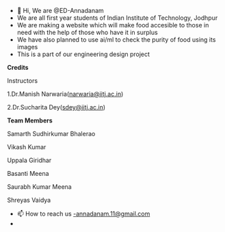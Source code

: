 - 👋 Hi, We are @ED-Annadanam
- We are all first year students of Indian Institute of Technology, Jodhpur 
- We are making a website which will make food accesible to those in need with the help of those who have it in surplus
- We have also planned to use ai/ml to check the purity of food using its images
- This is a part of our engineering design project


**Credits**


Instructors

1.Dr.Manish Narwaria(narwaria@iitj.ac.in)

2.Dr.Sucharita Dey(sdey@iitj.ac.in)


**Team Members**

Samarth Sudhirkumar Bhalerao

Vikash Kumar

Uppala Giridhar

Basanti Meena

Saurabh Kumar Meena

Shreyas Vaidya



- 📫 How to reach us -annadanam.11@gmail.com
- 

<!---
ED-Annadanam/ED-Annadanam is a ✨ special ✨ repository because its `README.md` (this file) appears on your GitHub profile.
You can click the Preview link to take a look at your changes.
--->
